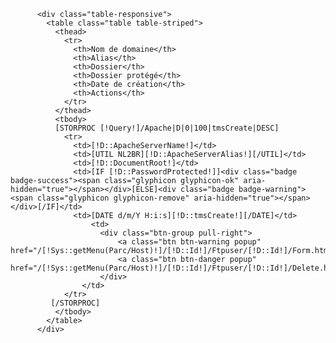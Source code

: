           <div class="table-responsive">
            <table class="table table-striped">
              <thead>
                <tr>
                  <th>Nom de domaine</th>
                  <th>Alias</th>
                  <th>Dossier</th>
                  <th>Dossier protégé</th>
                  <th>Date de création</th>
                  <th>Actions</th>
                </tr>
              </thead>
              <tbody>
              [STORPROC [!Query!]/Apache|D|0|100|tmsCreate|DESC]
                <tr>
                  <td>[!D::ApacheServerName!]</td>
                  <td>[UTIL NL2BR][!D::ApacheServerAlias!][/UTIL]</td>
                  <td>[!D::DocumentRoot!]</td>
                  <td>[IF [!D::PasswordProtected!]]<div class="badge badge-success"><span class="glyphicon glyphicon-ok" aria-hidden="true"></span></div>[ELSE]<div class="badge badge-warning"><span class="glyphicon glyphicon-remove" aria-hidden="true"></span></div>[/IF]</td>
                  <td>[DATE d/m/Y H:i:s][!D::tmsCreate!][/DATE]</td>
                      <td>
                        <div class="btn-group pull-right">
                            <a class="btn btn-warning popup" href="/[!Sys::getMenu(Parc/Host)!]/[!D::Id!]/Ftpuser/[!D::Id!]/Form.htm">Editer</a>
                            <a class="btn btn-danger popup" href="/[!Sys::getMenu(Parc/Host)!]/[!D::Id!]/Ftpuser/[!D::Id!]/Delete.htm">Supprimer</a>
                        </div>
                    </td>
                </tr>
             [/STORPROC]
              </tbody>
            </table>
          </div>